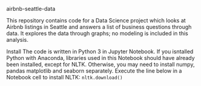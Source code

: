 airbnb-seattle-data

This repository contains code for a Data Science project which looks at Airbnb listings in Seattle and answers a list of business questions through data. It explores the data through graphs; no modeling is included in this analysis.

Install
The code is written in Python 3 in Jupyter Notebook. If you isntalled Python with Anaconda, libraries used in this Notebook should have already been installed, except for NLTK. Otherwise, you may need to install numpy, pandas matplotlib and seaborn separately. Execute the line below in a Notebook cell to install NLTK:
`nltk.download()`


